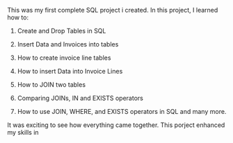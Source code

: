 This was my first complete SQL project i created. In this project, I learned how to:

1) Create and Drop Tables in SQL
  
2) Insert Data and Invoices into tables
3)  How to create invoice line tables
4) How to insert Data into Invoice Lines
5) How to JOIN two tables
6) Comparing JOINs, IN and EXISTS operators
7) How to use JOIN, WHERE, and EXISTS operators in SQL and many more.

It was exciting to see how everything came together. This porject enhanced my skills in 
